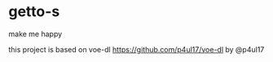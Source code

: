 # getto-s
make  me happy


this project is based on voe-dl https://github.com/p4ul17/voe-dl by @p4ul17